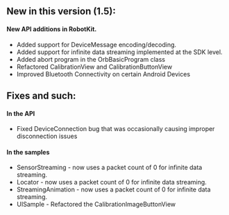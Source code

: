 
## New in this version (1.5):

#### New API additions in RobotKit.
* Added support for DeviceMessage encoding/decoding.  
* Added support for infinite data streaming implemented at the SDK level.
* Added abort program in the OrbBasicProgram class
* Refactored CalibrationView and CalibrationButtonView
* Improved Bluetooth Connectivity on certain Android Devices

## Fixes and such:

#### In the API

* Fixed DeviceConnection bug that was occasionally causing improper disconnection issues

#### In the samples
* SensorStreaming - now uses a packet count of 0 for infinite data streaming.
* Locator - now uses a packet count of 0 for infinite data streaming.
* StreamingAnimation - now uses a packet count of 0 for infinite data streaming.
* UISample - Refactored the CalibrationImageButtonView	
 	



